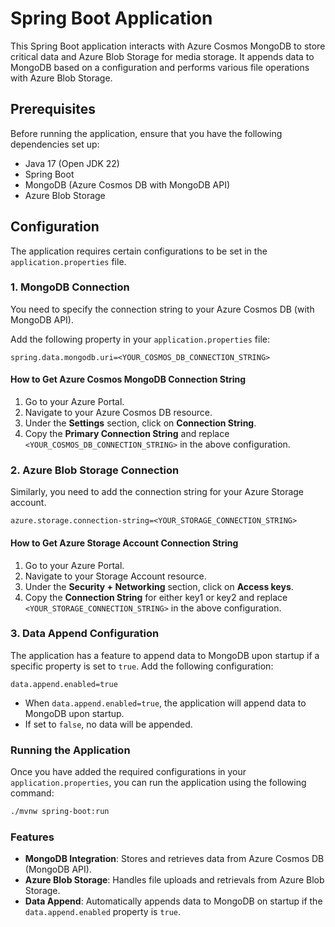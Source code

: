 # Spring Boot Application

This Spring Boot application interacts with Azure Cosmos MongoDB to store critical data and Azure Blob Storage for media storage. It appends data to MongoDB based on a configuration and performs various file operations with Azure Blob Storage.

## Prerequisites

Before running the application, ensure that you have the following dependencies set up:

- Java 17 (Open JDK 22)
- Spring Boot
- MongoDB (Azure Cosmos DB with MongoDB API)
- Azure Blob Storage

## Configuration

The application requires certain configurations to be set in the `application.properties` file.

### 1. MongoDB Connection

You need to specify the connection string to your Azure Cosmos DB (with MongoDB API).

Add the following property in your `application.properties` file:

```properties
spring.data.mongodb.uri=<YOUR_COSMOS_DB_CONNECTION_STRING>
```

#### How to Get Azure Cosmos MongoDB Connection String

1. Go to your Azure Portal.
2. Navigate to your Azure Cosmos DB resource.
3. Under the **Settings** section, click on **Connection String**.
4. Copy the **Primary Connection String** and replace `<YOUR_COSMOS_DB_CONNECTION_STRING>` in the above configuration.

### 2. Azure Blob Storage Connection

Similarly, you need to add the connection string for your Azure Storage account.

```properties
azure.storage.connection-string=<YOUR_STORAGE_CONNECTION_STRING>
```

#### How to Get Azure Storage Account Connection String

1. Go to your Azure Portal.
2. Navigate to your Storage Account resource.
3. Under the **Security + Networking** section, click on **Access keys**.
4. Copy the **Connection String** for either key1 or key2 and replace `<YOUR_STORAGE_CONNECTION_STRING>` in the above configuration.

### 3. Data Append Configuration

The application has a feature to append data to MongoDB upon startup if a specific property is set to `true`. Add the following configuration:

```properties
data.append.enabled=true
```
* When `data.append.enabled=true`, the application will append data to MongoDB upon startup.
* If set to `false`, no data will be appended.

### Running the Application
Once you have added the required configurations in your `application.properties`, you can run the application using the following command:

```bash
./mvnw spring-boot:run
```

### Features

* **MongoDB Integration**: Stores and retrieves data from Azure Cosmos DB (MongoDB API).
* **Azure Blob Storage**: Handles file uploads and retrievals from Azure Blob Storage.
* **Data Append**: Automatically appends data to MongoDB on startup if the `data.append.enabled` property is `true`.
